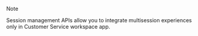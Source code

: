 > [!NOTE]
> Session management APIs allow you to integrate multisession experiences only in Customer Service workspace app.